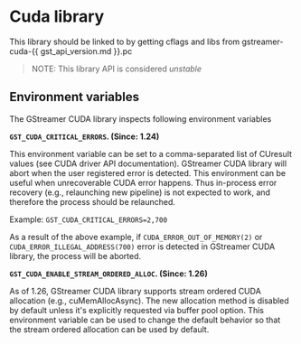 # Cuda library

This library should be linked to by getting cflags and libs from
gstreamer-cuda-{{ gst_api_version.md }}.pc

> NOTE: This library API is considered *unstable*

## Environment variables

The GStreamer CUDA library inspects following environment variables

**`GST_CUDA_CRITICAL_ERRORS`. (Since: 1.24)**

This environment variable can be set to a comma-separated list of CUresult
values (see CUDA driver API documentation). GStreamer CUDA library will
abort when the user registered error is detected. This environment can be useful
when unrecoverable CUDA error happens. Thus in-process error recovery
(e.g., relaunching new pipeline) is not expected to work, and therefore
the process should be relaunched.

Example: `GST_CUDA_CRITICAL_ERRORS=2,700`

As a result of the above example, if `CUDA_ERROR_OUT_OF_MEMORY(2)` or
`CUDA_ERROR_ILLEGAL_ADDRESS(700)` error is detected in GStreamer CUDA library,
the process will be aborted.


**`GST_CUDA_ENABLE_STREAM_ORDERED_ALLOC`. (Since: 1.26)**

As of 1.26, GStreamer CUDA library supports stream ordered CUDA allocation
(e.g., cuMemAllocAsync). The new allocation method is disabled by default
unless it's explicitly requested via buffer pool option.
This environment variable can be used to change the default behavior
so that the stream ordered allocation can be used by default.
